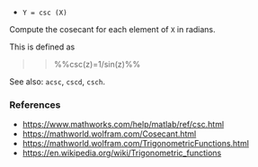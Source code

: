 * `Y = csc (X)`

Compute the cosecant for each element of `X` in radians.

This is defined as

>> %%csc(z)=1/sin(z)%%

See also: `acsc`, `cscd`, `csch`.

### References

* https://www.mathworks.com/help/matlab/ref/csc.html
* https://mathworld.wolfram.com/Cosecant.html
* https://mathworld.wolfram.com/TrigonometricFunctions.html
* https://en.wikipedia.org/wiki/Trigonometric_functions

